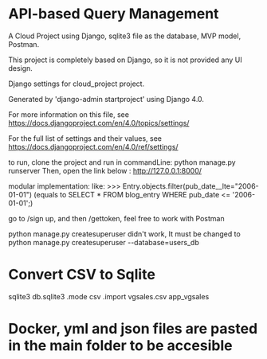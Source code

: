 # API-based Query Management
A Cloud Project using Django, sqlite3 file as the database, MVP model, Postman.

This project is completely based on Django, so it is not provided any UI design.

Django settings for cloud_project project.

Generated by 'django-admin startproject' using Django 4.0.

For more information on this file, see
https://docs.djangoproject.com/en/4.0/topics/settings/

For the full list of settings and their values, see
https://docs.djangoproject.com/en/4.0/ref/settings/

to run, clone the project and run in commandLine:
python manage.py runserver
Then, open the link below :
http://127.0.0.1:8000/

modular implementation: like: >>> Entry.objects.filter(pub_date__lte="2006-01-01")
(equals to SELECT * FROM blog_entry WHERE pub_date <= '2006-01-01';)

go to /sign up, and then /gettoken,
feel free to work with Postman

python manage.py createsuperuser didn't work, It must be changed to python manage.py createsuperuser --database=users_db

# Convert CSV to Sqlite
sqlite3 db.sqlite3
.mode csv
.import vgsales.csv app_vgsales

# Docker, yml and json files are pasted in the main folder to be accesible
